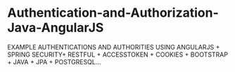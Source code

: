 # Authentication-and-Authorization-Java-AngularJS
EXAMPLE AUTHENTICATIONS AND AUTHORITIES USING ANGULARJS + SPRING SECURITY+ RESTFUL + ACCESSTOKEN + COOKIES +  BOOTSTRAP + JAVA + JPA + POSTGRESQL...
